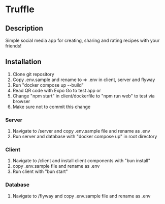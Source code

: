 # Truffle

## Description

Simple social media app for creating, sharing and rating recipes with your friends!

## Installation

1. Clone git repository
2. Copy .env.sample and rename to => .env in client, server and flyway
3. Run "docker compose up --build"
4. Read QR code with Expo Go to test app
or
4. Change "npm start" in client/dockerfile to "npm run web" to test via browser
5. Make sure not to commit this change

### Server

1. Navigate to /server and copy .env.sample file and rename as .env
2. Run server and database with "docker compose up" in root directory

### Client

1. Navigate to /client and install client components with "bun install"
2. copy .env.sample file and rename as .env
3. Run client with "bun start"

### Database

1. Navigate to /flyway and copy .env.sample file and rename as .env
